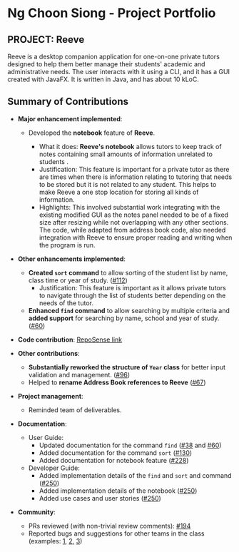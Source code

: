 # Ng Choon Siong - Project Portfolio

## PROJECT: Reeve

Reeve is a desktop companion application for one-on-one private tutors designed to help them better manage their students' academic and administrative needs.
The user interacts with it using a CLI, and it has a GUI created with JavaFX. It is written in Java, and has about 10 kLoC.

## Summary of Contributions

* **Major enhancement implemented**: 
  * Developed the **notebook** feature of **Reeve**.

    * What it does: **Reeve's notebook** allows tutors to keep track of notes containing small amounts of information unrelated to students .
    * Justification: This feature is important for a private tutor as there are times when there is information relating to tutoring that needs to be stored but it is not related to any student. This helps to make Reeve a one stop location for storing all kinds of information.
    * Highlights: This involved substantial work integrating with the existing modified GUI as the notes panel needed to be of a fixed size after resizing while not overlapping with any other sections. The code, while adapted from address book code, also needed integration with Reeve to ensure proper reading and writing when the program is run. 
* **Other enhancements implemented**:
    * **Created `sort` command** to allow sorting of the student list by name, class time or year of study. ([\#112](https://github.com/AY2021S1-CS2103T-W15-2/tp/pull/112))
        * Justification: This feature is important as it allows private tutors to navigate through the list of students better depending on the needs of the tutor.
    * **Enhanced `find` command** to allow searching by multiple criteria and **added support** for searching by name, school and year of study. ([\#60](https://github.com/AY2021S1-CS2103T-W15-2/tp/pull/60))
* **Code contribution**: [RepoSense link](https://nus-cs2103-ay2021s1.github.io/tp-dashboard/#breakdown=true&search=csiongn)
* **Other contributions**:
  * **Substantially reworked the structure of `Year` class** for better input validation and management. ([\#96](https://github.com/AY2021S1-CS2103T-W15-2/tp/pull/96))
  * Helped to **rename Address Book references to Reeve** ([\#67](https://github.com/AY2021S1-CS2103T-W15-2/tp/pull/67))
* **Project management**:
  * Reminded team of deliverables.

* **Documentation**:
    * User Guide:
        * Updated documentation for the command `find` ([\#38](https://github.com/AY2021S1-CS2103T-W15-2/tp/pull/38) and [\#60](https://github.com/AY2021S1-CS2103T-W15-2/tp/pull/60))
        * Added documentation for the command `sort` ([\#130](https://github.com/AY2021S1-CS2103T-W15-2/tp/pull/130))
        * Added documentation for notebook feature ([\#228](https://github.com/AY2021S1-CS2103T-W15-2/tp/pull/228))
    * Developer Guide:
        * Added implementation details of the `find` and `sort` and command ([\#250](https://github.com/AY2021S1-CS2103T-W15-2/tp/pull/250))
        * Added implementation details of the notebook ([\#250](https://github.com/AY2021S1-CS2103T-W15-2/tp/pull/250))
        * Added use cases and user stories ([\#250](https://github.com/AY2021S1-CS2103T-W15-2/tp/pull/250))
* **Community**:
    * PRs reviewed (with non-trivial review comments): [\#194](https://github.com/AY2021S1-CS2103T-W15-2/tp/pull/194)
    * Reported bugs and suggestions for other teams in the class (examples: [1](https://github.com/csiongn/ped/issues/1), [2](https://github.com/csiongn/ped/issues/2), [3](https://github.com/csiongn/ped/issues/3))
